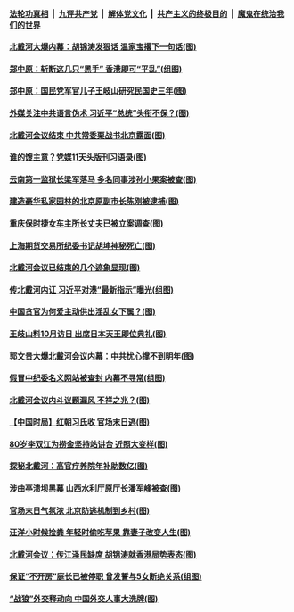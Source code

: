 ####  [法轮功真相](../../../../basic/blob/master/README.md?t=08160232) &nbsp;|&nbsp; [九评共产党](../../../../9ping.md/blob/master/README.md?t=08160232) &nbsp;|&nbsp; [解体党文化](../../../../jtdwh.md/blob/master/README.md?t=08160232)  &nbsp;|&nbsp; [共产主义的终极目的](../../../../gczydzjmd.md/blob/master/README.md?t=08160232) &nbsp;|&nbsp; [魔鬼在统治我们的世界](../../../../mgztzwmdsj.md/blob/master/README.md?t=08160232) 

#### [北戴河大爆内幕：胡锦涛发狠话 温家宝撂下一句话(图)](../pages/p2/903857.md?t=08160232) 

#### [郑中原：斩断这几只“黑手” 香港即可“平乱”(组图)](../pages/p2/903800.md?t=08160232) 

#### [郑中原：国民党军官儿子王岐山研究民国史三年(图)](../pages/p2/903751.md?t=08160232) 

#### [外媒关注中共语言伪术 习近平“总统”头衔不保？(图)](../pages/p2/903770.md?t=08160232) 

#### [北戴河会议结束 中共常委栗战书北京露面(图)](../pages/p2/903686.md?t=08160232) 

#### [谁的馊主意？党媒11天头版刊习语录(图)](../pages/p2/903583.md?t=08160232) 

#### [云南第一监狱长梁军落马 多名同事涉孙小果案被查(图)](../pages/p2/903679.md?t=08160232) 

#### [建造豪华私家园林的北京原副市长陈刚被逮捕(图)](../pages/p2/903674.md?t=08160232) 

#### [重庆保时捷女车主所长丈夫已被立案调查(图)](../pages/p2/903595.md?t=08160232) 

#### [上海期货交易所纪委书记胡坤神秘死亡(图)](../pages/p2/903553.md?t=08160232) 

#### [北戴河会议已结束的几个迹象显现(图)](../pages/p2/903560.md?t=08160232) 

#### [传北戴河内讧 习近平对港“最新指示”曝光(组图)](../pages/p2/903524.md?t=08160232) 

#### [中国贪官为何爱主动供出淫乱女下属？(图)](../pages/p2/903450.md?t=08160232) 

#### [王岐山料10月访日 出席日本天王即位典礼(图)](../pages/p2/903426.md?t=08160232) 

#### [郭文贵大爆北戴河会议内幕：中共忧心撑不到明年(图)](../pages/p2/903399.md?t=08160232) 

#### [假冒中纪委名义网站被查封 内幕不寻常(组图)](../pages/p2/903400.md?t=08160232) 

#### [北戴河会议内斗议题漏风 不祥之兆？(图)](../pages/p2/903359.md?t=08160232) 

#### [【中国时局】红朝习氏收 官场末日逃(图)](../pages/p2/903331.md?t=08160232) 

#### [80岁李双江为捞金坚持站讲台 近照大变样(图)](../pages/p2/903339.md?t=08160232) 

#### [探秘北戴河：高官疗养院年补助数亿(图)](../pages/p2/903323.md?t=08160232) 

#### [涉曲亭溃坝黑幕 山西水利厅原厅长潘军峰被查(图)](../pages/p2/903321.md?t=08160232) 

#### [官场末日气氛浓 北京防逃机制到乡村(图)](../pages/p2/903320.md?t=08160232) 

#### [汪洋小时候捡粪 年轻时偷吃苹果 靠妻子改变人生(图)](../pages/p2/903259.md?t=08160232) 

#### [北戴河会议：传江泽民缺席 胡锦涛就香港局势表态(图)](../pages/p2/903242.md?t=08160232) 

#### [保证“不开房”庭长已被停职 曾发誓与5女断绝关系(组图)](../pages/p2/903246.md?t=08160232) 

#### [“战狼”外交释动向 中国外交人事大洗牌(图)](../pages/p2/903238.md?t=08160232) 

